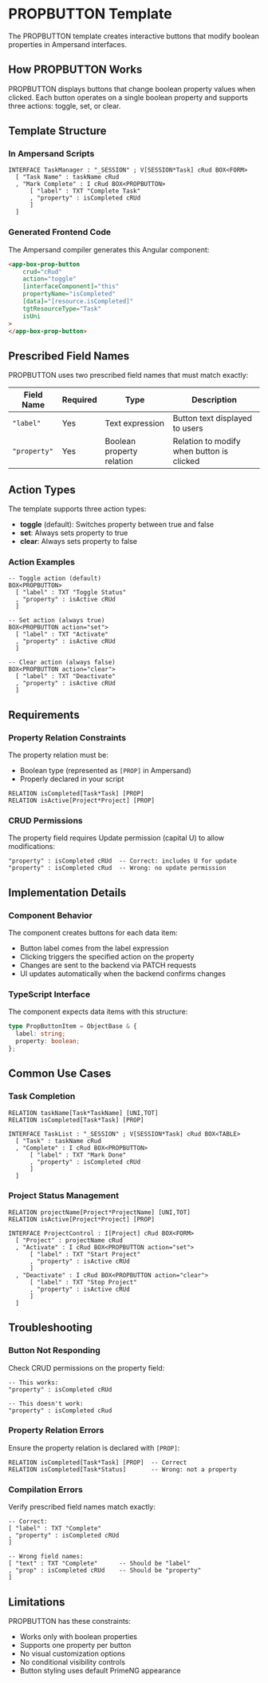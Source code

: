 # PROPBUTTON Template

The PROPBUTTON template creates interactive buttons that modify boolean properties in Ampersand interfaces.

## How PROPBUTTON Works

PROPBUTTON displays buttons that change boolean property values when clicked. Each button operates on a single boolean property and supports three actions: toggle, set, or clear.

## Template Structure

### In Ampersand Scripts

```ampersand
INTERFACE TaskManager : "_SESSION" ; V[SESSION*Task] cRud BOX<FORM>
  [ "Task Name" : taskName cRud
  , "Mark Complete" : I cRud BOX<PROPBUTTON>
      [ "label" : TXT "Complete Task"
      , "property" : isCompleted cRUd
      ]
  ]
```

### Generated Frontend Code

The Ampersand compiler generates this Angular component:

```html
<app-box-prop-button
    crud="cRud"
    action="toggle"
    [interfaceComponent]="this"
    propertyName="isCompleted"
    [data]="[resource.isCompleted]"
    tgtResourceType="Task"
    isUni
>
</app-box-prop-button>
```

## Prescribed Field Names

PROPBUTTON uses two prescribed field names that must match exactly:

| Field Name | Required | Type | Description |
|------------|----------|------|-------------|
| `"label"` | Yes | Text expression | Button text displayed to users |
| `"property"` | Yes | Boolean property relation | Relation to modify when button is clicked |

## Action Types

The template supports three action types:

- **toggle** (default): Switches property between true and false
- **set**: Always sets property to true
- **clear**: Always sets property to false

### Action Examples

```ampersand
-- Toggle action (default)
BOX<PROPBUTTON>
  [ "label" : TXT "Toggle Status"
  , "property" : isActive cRUd
  ]

-- Set action (always true)
BOX<PROPBUTTON action="set">
  [ "label" : TXT "Activate"
  , "property" : isActive cRUd
  ]

-- Clear action (always false)
BOX<PROPBUTTON action="clear">
  [ "label" : TXT "Deactivate"
  , "property" : isActive cRUd
  ]
```

## Requirements

### Property Relation Constraints

The property relation must be:
- Boolean type (represented as `[PROP]` in Ampersand)
- Properly declared in your script

```ampersand
RELATION isCompleted[Task*Task] [PROP]
RELATION isActive[Project*Project] [PROP]
```

### CRUD Permissions

The property field requires Update permission (capital U) to allow modifications:

```ampersand
"property" : isCompleted cRUd  -- Correct: includes U for update
"property" : isCompleted cRud  -- Wrong: no update permission
```

## Implementation Details

### Component Behavior

The component creates buttons for each data item:
- Button label comes from the label expression
- Clicking triggers the specified action on the property
- Changes are sent to the backend via PATCH requests
- UI updates automatically when the backend confirms changes

### TypeScript Interface

The component expects data items with this structure:

```typescript
type PropButtonItem = ObjectBase & {
  label: string;
  property: boolean;
};
```

## Common Use Cases

### Task Completion

```ampersand
RELATION taskName[Task*TaskName] [UNI,TOT]
RELATION isCompleted[Task*Task] [PROP]

INTERFACE TaskList : "_SESSION" ; V[SESSION*Task] cRud BOX<TABLE>
  [ "Task" : taskName cRud
  , "Complete" : I cRud BOX<PROPBUTTON>
      [ "label" : TXT "Mark Done"
      , "property" : isCompleted cRUd
      ]
  ]
```

### Project Status Management

```ampersand
RELATION projectName[Project*ProjectName] [UNI,TOT]
RELATION isActive[Project*Project] [PROP]

INTERFACE ProjectControl : I[Project] cRud BOX<FORM>
  [ "Project" : projectName cRud
  , "Activate" : I cRud BOX<PROPBUTTON action="set">
      [ "label" : TXT "Start Project"
      , "property" : isActive cRUd
      ]
  , "Deactivate" : I cRud BOX<PROPBUTTON action="clear">
      [ "label" : TXT "Stop Project"
      , "property" : isActive cRUd
      ]
  ]
```

## Troubleshooting

### Button Not Responding

Check CRUD permissions on the property field:
```ampersand
-- This works:
"property" : isCompleted cRUd

-- This doesn't work:
"property" : isCompleted cRud
```

### Property Relation Errors

Ensure the property relation is declared with `[PROP]`:
```ampersand
RELATION isCompleted[Task*Task] [PROP]  -- Correct
RELATION isCompleted[Task*Status]       -- Wrong: not a property
```

### Compilation Errors

Verify prescribed field names match exactly:
```ampersand
-- Correct:
[ "label" : TXT "Complete"
, "property" : isCompleted cRUd
]

-- Wrong field names:
[ "text" : TXT "Complete"      -- Should be "label"
, "prop" : isCompleted cRUd    -- Should be "property"
]
```

## Limitations

PROPBUTTON has these constraints:
- Works only with boolean properties
- Supports one property per button
- No visual customization options
- No conditional visibility controls
- Button styling uses default PrimeNG appearance
